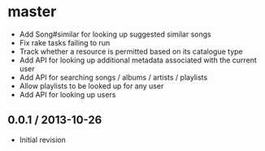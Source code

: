 # master

* Add Song#similar for looking up suggested similar songs
* Fix rake tasks failing to run
* Track whether a resource is permitted based on its catalogue type
* Add API for looking up additional metadata associated with the current user
* Add API for searching songs / albums / artists / playlists
* Allow playlists to be looked up for any user
* Add API for looking up users

## 0.0.1 / 2013-10-26

* Initial revision